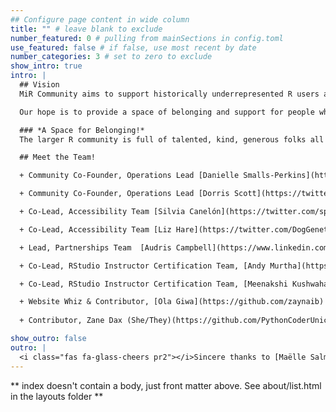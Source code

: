 ```yaml
---
## Configure page content in wide column
title: "" # leave blank to exclude
number_featured: 0 # pulling from mainSections in config.toml
use_featured: false # if false, use most recent by date
number_categories: 3 # set to zero to exclude
show_intro: true
intro: |
  ## Vision
  MiR Community aims to support historically underrepresented R users around the world.

  Our hope is to provide a space of belonging and support for people who identify as underrepresented minority R useRs. Through community-led efforts, we hope to provide opportunities for historically underrepresented minorities to grow professionally and to contribute to the R community.

  ### *A Space for Belonging!*
  The larger R community is full of talented, kind, generous folks all over the world. Our goal is to make sure that more folks, no matter who they are or where they're from has access to R, opportunities for success with R programming language, and feels welcomed to contribute to the global community.

  ## Meet the Team!

  + Community Co-Founder, Operations Lead [Danielle Smalls-Perkins](https://twitter.com/smallperks)

  + Community Co-Founder, Operations Lead [Dorris Scott](https://twitter.com/Dorris_Scott)

  + Co-Lead, Accessibility Team [Silvia Canelón](https://twitter.com/spcanelon)

  + Co-Lead, Accessibility Team [Liz Hare](https://twitter.com/DogGeneticsLLC)

  + Lead, Partnerships Team  [Audris Campbell](https://www.linkedin.com/in/audriscampbell/)

  + Co-Lead, RStudio Instructor Certification Team, [Andy Murtha](https://www.github.com/amurtha80)

  + Co-Lead, RStudio Instructor Certification Team, [Meenakshi Kushwaha](https://twitter.com/envhealthspeak)

  + Website Whiz & Contributor, [Ola Giwa](https://github.com/zaynaib)
  
  + Contributor, Zane Dax (She/They)(https://github.com/PythonCoderUnicorn)

show_outro: false
outro: |
  <i class="fas fa-glass-cheers pr2"></i>Sincere thanks to [Maëlle Salmon](https://masalmon.eu/) for her help naming this Hugo theme!
---
```


** index doesn't contain a body, just front matter above.
See about/list.html in the layouts folder **
